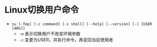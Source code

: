 # Linux切换用户命令

- `su [-fmp] [-c command] [-s shell] [--help] [--version] [-] [USER [ARG]]` 
  - `-m` 表示切换用户不改变环境参数
  - `-c` 变更为USER，并执行命令，再变回当前使用者